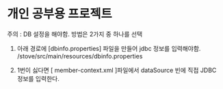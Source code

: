 # 개인 공부용 프로젝트

주의 : DB 설정을 해야함. 방법은 2가지 중 하나를 선택

1. 아래 경로에 [dbinfo.properties] 파일을 만들어 jdbc 정보를 입력해야함.
/stove/src/main/resources/dbinfo.properties

2. 1번이 싫다면 [ member-context.xml ]파일에서 dataSource 빈에 직접 JDBC 정보를 입력한다.

